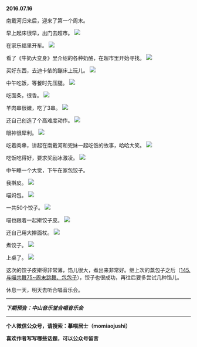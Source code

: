**2016.07.16**

南戴河归来后，迎来了第一个周末。

早上起床很早，出门去超市。
![](http://upload-images.jianshu.io/upload_images/51001-26a07b4b3d8fbdf0.jpg?imageMogr2/auto-orient/strip%7CimageView2/2/w/1240)

在家乐福里开车。
![](http://upload-images.jianshu.io/upload_images/51001-56966b53d14b115c.jpg?imageMogr2/auto-orient/strip%7CimageView2/2/w/1240)

看了《牛奶大变身》里介绍的各种奶酪，在超市里开始寻找。
![](http://upload-images.jianshu.io/upload_images/51001-17e01dee92298bac.jpg?imageMogr2/auto-orient/strip%7CimageView2/2/w/1240)

买好东西，去迪卡侬的蹦床上玩儿。
![](http://upload-images.jianshu.io/upload_images/51001-a3cd3c499b8415e3.jpg?imageMogr2/auto-orient/strip%7CimageView2/2/w/1240)

中午吃饭，等餐时先压腿。
![](http://upload-images.jianshu.io/upload_images/51001-2552c11f959fa621.jpg?imageMogr2/auto-orient/strip%7CimageView2/2/w/1240)

吃面条，很香。
![](http://upload-images.jianshu.io/upload_images/51001-732b48bc123a45bc.jpg?imageMogr2/auto-orient/strip%7CimageView2/2/w/1240)

羊肉串很嫩，吃了3串。
![](http://upload-images.jianshu.io/upload_images/51001-5f7ceae8211af10b.jpg?imageMogr2/auto-orient/strip%7CimageView2/2/w/1240)

还自己创造了个高难度动作。
![](http://upload-images.jianshu.io/upload_images/51001-846bff122945de39.jpg?imageMogr2/auto-orient/strip%7CimageView2/2/w/1240)

眼神很犀利。
![](http://upload-images.jianshu.io/upload_images/51001-32ffa23df66c0d91.jpg?imageMogr2/auto-orient/strip%7CimageView2/2/w/1240)

吃着肉串，讲起在南戴河和兜妹一起吃饭的故事，哈哈大笑。
![](http://upload-images.jianshu.io/upload_images/51001-84e3ff691dd63958.jpg?imageMogr2/auto-orient/strip%7CimageView2/2/w/1240)

吃饭吃得好，要求奖励冰激凌。
![](http://upload-images.jianshu.io/upload_images/51001-91761c7dcc528457.jpg?imageMogr2/auto-orient/strip%7CimageView2/2/w/1240)

中午睡一个大觉，下午在家包饺子。

我擀皮。
![](http://upload-images.jianshu.io/upload_images/51001-e46684391add5068.jpg?imageMogr2/auto-orient/strip%7CimageView2/2/w/1240)

喵妈包。
![](http://upload-images.jianshu.io/upload_images/51001-b0381bf5df0c2fca.jpg?imageMogr2/auto-orient/strip%7CimageView2/2/w/1240)

一共50个饺子。
![](http://upload-images.jianshu.io/upload_images/51001-cd16a7db28dbe2b6.jpg?imageMogr2/auto-orient/strip%7CimageView2/2/w/1240)

喵也跟着一起擀饺子皮。
![](http://upload-images.jianshu.io/upload_images/51001-6c6c354bcc1d0a8f.jpg?imageMogr2/auto-orient/strip%7CimageView2/2/w/1240)

还自己用大擀面杖。
![](http://upload-images.jianshu.io/upload_images/51001-20822ac08377ea83.jpg?imageMogr2/auto-orient/strip%7CimageView2/2/w/1240)

煮饺子。
![](http://upload-images.jianshu.io/upload_images/51001-0f380f9ca1ed8f3c.jpg?imageMogr2/auto-orient/strip%7CimageView2/2/w/1240)

上桌了。
![](http://upload-images.jianshu.io/upload_images/51001-a6b5684b8afa33d0.jpg?imageMogr2/auto-orient/strip%7CimageView2/2/w/1240)

这次的饺子皮擀得非常薄，馅儿很大，煮出来非常好。继上次的蒸包子之后（[145.与喵共舞75~周末跳舞、包包子](http://www.jianshu.com/p/367875b48de2)），饺子也很成功，再往后要多尝试几种馅儿。

休息一天，明天去听合唱音乐会。

***

***下期预告：中山音乐堂合唱音乐会***

***

**个人微信公众号，请搜索：摹喵居士（momiaojushi）**

**喜欢作者写写哪些话题，可以公众号留言**